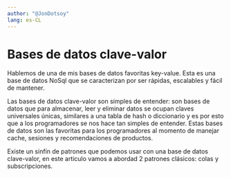 ```yaml
---
author: "@JonDotsoy"
lang: es-CL
---
```


# Bases de datos clave-valor

Hablemos de una de mis bases de datos favoritas key-value. Esta es una base de datos NoSql que se caracterizan por ser rápidas, escalables y fácil de mantener.

Las bases de datos clave-valor son simples de entender: son bases de datos que para almacenar, leer y eliminar datos se ocupan claves universales únicas, similares a una tabla de hash o diccionario y es por esto que a los programadores se nos hace tan simples de entender. Estas bases de datos son las favoritas para los programadores al momento de manejar cache, sesiones y recomendaciones de productos.

Existe un sinfín de patrones que podemos usar con una base de datos clave-valor, en este articulo vamos a abordad 2 patrones clásicos: colas y subscripciones.




